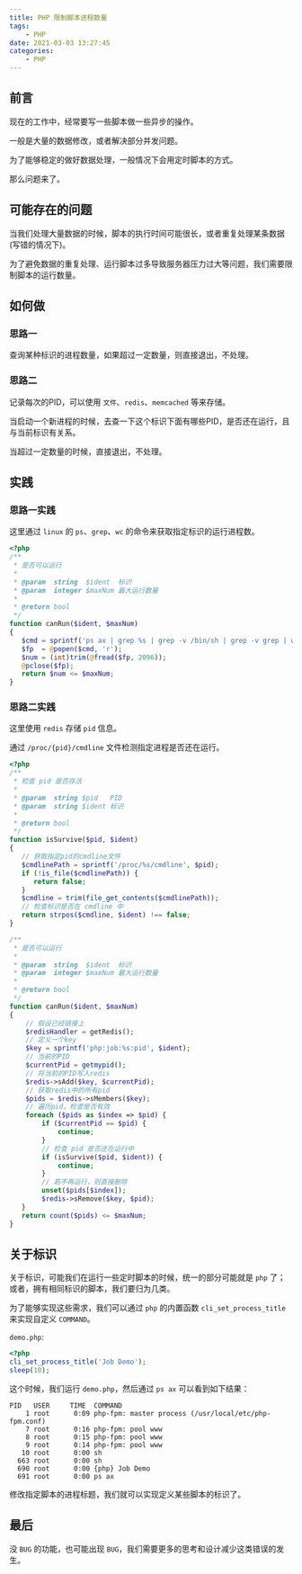```yaml
---
title: PHP 限制脚本进程数量
tags:
    - PHP
date: 2021-03-03 13:27:45
categories:
    - PHP
---
```

## 前言

现在的工作中，经常要写一些脚本做一些异步的操作。

一般是大量的数据修改，或者解决部分并发问题。

为了能够稳定的做好数据处理，一般情况下会用定时脚本的方式。

那么问题来了。

## 可能存在的问题

当我们处理大量数据的时候，脚本的执行时间可能很长，或者重复处理某条数据(写错的情况下)。

为了避免数据的重复处理、运行脚本过多导致服务器压力过大等问题，我们需要限制脚本的运行数量。

## 如何做

### 思路一

查询某种标识的进程数量，如果超过一定数量，则直接退出，不处理。

### 思路二

记录每次的PID，可以使用 `文件`、`redis`、`memcached` 等来存储。

当启动一个新进程的时候，去查一下这个标识下面有哪些PID，是否还在运行，且与当前标识有关系。

当超过一定数量的时候，直接退出，不处理。

## 实践

### 思路一实践

这里通过 `linux` 的 `ps`、`grep`、`wc` 的命令来获取指定标识的运行进程数。

```php
<?php
/**
 * 是否可以运行
 *
 * @param  string  $ident  标识
 * @param  integer $maxNum 最大运行数量
 *
 * @return bool
 */
function canRun($ident, $maxNum)
{
   $cmd = sprintf('ps ax | grep %s | grep -v /bin/sh | grep -v grep | wc -l', $ident);
   $fp  = @popen($cmd, 'r');
   $num = (int)trim(@fread($fp, 2096));
   @pclose($fp);
   return $num <= $maxNum;
}
```

### 思路二实践

这里使用 `redis` 存储 `pid` 信息。

通过 `/proc/{pid}/cmdline` 文件检测指定进程是否还在运行。

```php
<?php
/**
 * 检查 pid 是否存活
 *
 * @param  string $pid   PID
 * @param  string $ident 标识
 *
 * @return bool
 */
function isSurvive($pid, $ident)
{
   // 获取指定pid的cmdline文件
   $cmdlinePath = sprintf('/proc/%s/cmdline', $pid);
   if (!is_file($cmdlinePath)) {
      return false;
   }
   $cmdline = trim(file_get_contents($cmdlinePath));
   // 检查标识是否在 cmdline 中
   return strpos($cmdline, $ident) !== false;
}

/**
 * 是否可以运行
 *
 * @param  string  $ident  标识
 * @param  integer $maxNum 最大运行数量
 *
 * @return bool
 */
function canRun($ident, $maxNum)
{
    // 假设已经链接上
    $redisHandler = getRedis();
    // 定义一个key
    $key = sprintf('php:job:%s:pid', $ident);
    // 当前的PID
    $currentPid = getmypid();
    // 将当前的PID写入redis
    $redis->sAdd($key, $currentPid);
    // 获取redis中的所有pid
    $pids = $redis->sMembers($key);
    // 遍历pid，检查是否有效
    foreach ($pids as $index => $pid) {
        if ($currentPid == $pid) {
            continue;
        }
        // 检查 pid 是否还在运行中
        if (isSurvive($pid, $ident)) {
            continue;
        }
        // 若不再运行，则直接删除
        unset($pids[$index]);
        $redis->sRemove($key, $pid);
   }
   return count($pids) <= $maxNum;
}
```

## 关于标识

关于标识，可能我们在运行一些定时脚本的时候，统一的部分可能就是 `php` 了；或者，拥有相同标识的脚本，我们要归为几类。

为了能够实现这些需求，我们可以通过 `php` 的内置函数 `cli_set_process_title` 来实现自定义 `COMMAND`。

`demo.php`:

```php
<?php
cli_set_process_title('Job Demo');
sleep(10);
```

这个时候，我们运行 `demo.php`，然后通过 `ps ax` 可以看到如下结果：

```
PID   USER     TIME  COMMAND
    1 root      0:09 php-fpm: master process (/usr/local/etc/php-fpm.conf)
    7 root      0:16 php-fpm: pool www
    8 root      0:15 php-fpm: pool www
    9 root      0:14 php-fpm: pool www
   10 root      0:00 sh
  663 root      0:00 sh
  690 root      0:00 {php} Job Demo
  691 root      0:00 ps ax
```

修改指定脚本的进程标题，我们就可以实现定义某些脚本的标识了。

## 最后

没 `BUG` 的功能，也可能出现 `BUG`，我们需要更多的思考和设计减少这类错误的发生。